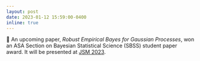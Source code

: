 ```yaml
---
layout: post
date: 2023-01-12 15:59:00-0400
inline: true
---
```


🎉 An upcoming paper, *Robust Empirical Bayes for Gaussian Processes*, won an ASA Section on Bayesian Statistical Science (SBSS) student paper award. It will be presented at [JSM 2023](https://ww2.amstat.org/meetings/jsm/2023/index.cfm).
